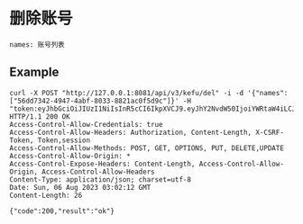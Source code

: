 # 删除账号

    names: 账号列表

 ## Example

    curl -X POST "http://127.0.0.1:8081/api/v3/kefu/del" -i -d '{"names": ["56dd7342-4947-4abf-8033-8821ac0f5d9c"]}' -H "token:eyJhbGciOiJIUzI1NiIsInR5cCI6IkpXVCJ9.eyJhY2NvdW50IjoiYWRtaW4iLCJjcmVhdGVfdGltZSI6MTY5MTI4OTcxM30.VW4SEW8gzhFS08yoyxN2WUFL9AEpxcxWHQGWk361WBE"
    HTTP/1.1 200 OK
    Access-Control-Allow-Credentials: true
    Access-Control-Allow-Headers: Authorization, Content-Length, X-CSRF-Token, Token,session
    Access-Control-Allow-Methods: POST, GET, OPTIONS, PUT, DELETE,UPDATE
    Access-Control-Allow-Origin: *
    Access-Control-Expose-Headers: Content-Length, Access-Control-Allow-Origin, Access-Control-Allow-Headers
    Content-Type: application/json; charset=utf-8
    Date: Sun, 06 Aug 2023 03:02:12 GMT
    Content-Length: 26

    {"code":200,"result":"ok"}
